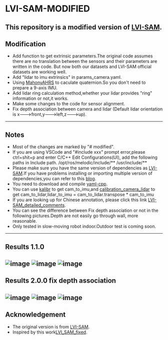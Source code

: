 # LVI-SAM-MODIFIED

This repository is a modified version of [LVI-SAM](https://github.com/TixiaoShan/LVI-SAM).
---

## Modification

- Add function to get extrinsic parameters.The original code assumes there are no translation between the sensors and their parameters are written in the code. But now both our datasets and LVI-SAM official datasets are working well.
- Add "lidar to imu extrinsics" in params_camera.yaml.
- Using [MahonyAHRS](https://github.com/PaulStoffregen/MahonyAHRS) to caculate quaternion.So you don't need to prepare a 9-axis IMU.
- Add lidar ring calculation method,whether your lidar provides "ring" information or not,it works.
- Make some changes to the code for sensor alignment.
- Fix depth association between camera and lidar (Default lidar orientation is x--->front,y--->left,z--->up).
---

## Notes

- Most of the changes are marked by "# modified".
- If you are using VSCode and "#include xxx" prompt error,please ctrl+shit+p and enter C/C++ Edit Configurations(UI), add the following paths in Include path.
  /opt/ros/melodic/include/**
  /usr/include/**
- Please make sure you have the same version of dependencies as [LVI-SAM](https://github.com/TixiaoShan/LVI-SAM).If you have problems installing or importing multiple version of dependencies,you can refer to this [blog](https://blog.csdn.net/DumpDoctorWang/article/details/84587331).
- You need to download and compile [yaml-cpp](https://github.com/jbeder/yaml-cpp).
- You can use [kalibr](https://github.com/ethz-asl/kalibr) to get cam_to_imu,and [calibration_camera_lidar](https://github.com/XidianLemon/calibration_camera_lidar) to  get cam_to_lidar,lidar_to_imu = cam_to_lidar.transpose * cam_to_imu
- If you are looking up for Chinese annotation, please click this link [LVI-SAM_detailed_comments](https://github.com/electech6/LVI-SAM_detailed_comments).
- You can see the difference between Fix depth association or not in the following pictures.Depth are not easily go through wall, more reasonable.
- Only tested in slow-moving robot indoor.Outdoor test is coming soon.
---

## Results 1.1.0
![image](https://github.com/skyrim835/LVI-SAM-modified/blob/master/images/Screenshot%20from%202022-03-24%2015-59-28.png)
![image](https://github.com/skyrim835/LVI-SAM-modified/blob/master/images/Screenshot%20from%202022-03-24%2016-02-21.png)
![image](https://github.com/skyrim835/LVI-SAM-modified/blob/master/images/Screenshot%20from%202022-03-24%2016-08-34.png)
---

## Results 2.0.0 fix depth association
![image](https://github.com/skyrim835/LVI-SAM-modified/blob/master/images/Screenshot%20from%202022-04-07%2015-53-22.png)
![image](https://github.com/skyrim835/LVI-SAM-modified/blob/master/images/Screenshot%20from%202022-04-07%2015-53-33.png)
![image](https://github.com/skyrim835/LVI-SAM-modified/blob/master/images/Screenshot%20from%202022-04-07%2015-57-36.png)
---

## Acknowledgement
- The original version is from [LVI-SAM](https://github.com/TixiaoShan/LVI-SAM).
- Inspired by this work[LVI_SAM_fixed](https://github.com/epicjung/LVI_SAM_fixed).
